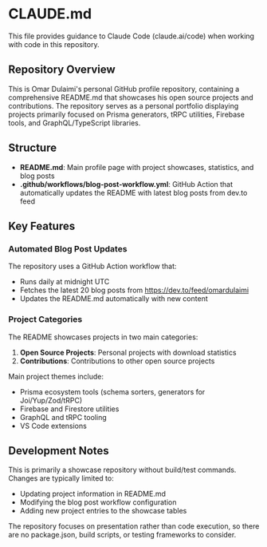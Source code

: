 # CLAUDE.md

This file provides guidance to Claude Code (claude.ai/code) when working with code in this repository.

## Repository Overview

This is Omar Dulaimi's personal GitHub profile repository, containing a comprehensive README.md that showcases his open source projects and contributions. The repository serves as a personal portfolio displaying projects primarily focused on Prisma generators, tRPC utilities, Firebase tools, and GraphQL/TypeScript libraries.

## Structure

- **README.md**: Main profile page with project showcases, statistics, and blog posts
- **.github/workflows/blog-post-workflow.yml**: GitHub Action that automatically updates the README with latest blog posts from dev.to feed

## Key Features

### Automated Blog Post Updates
The repository uses a GitHub Action workflow that:
- Runs daily at midnight UTC
- Fetches the latest 20 blog posts from https://dev.to/feed/omardulaimi
- Updates the README.md automatically with new content

### Project Categories
The README showcases projects in two main categories:
1. **Open Source Projects**: Personal projects with download statistics
2. **Contributions**: Contributions to other open source projects

Main project themes include:
- Prisma ecosystem tools (schema sorters, generators for Joi/Yup/Zod/tRPC)
- Firebase and Firestore utilities
- GraphQL and tRPC tooling
- VS Code extensions

## Development Notes

This is primarily a showcase repository without build/test commands. Changes are typically limited to:
- Updating project information in README.md
- Modifying the blog post workflow configuration
- Adding new project entries to the showcase tables

The repository focuses on presentation rather than code execution, so there are no package.json, build scripts, or testing frameworks to consider.